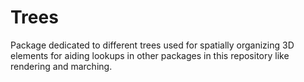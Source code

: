 # Trees

Package dedicated to different trees used for spatially organizing 3D elements for aiding lookups in other packages in this repository like rendering and marching.